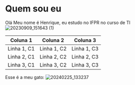 # Quem sou eu

Olá Meu nome é Henrique, eu estudo no IFPR no curso de TI
![20230909_151643 (1)](https://github.com/user-attachments/assets/f65969e5-9841-4e58-a89d-ce0dd1dc56ee)

| Coluna 1       | Coluna 2       | Coluna 3       |
| -------------- | -------------- | -------------- |
| Linha 1, C1    | Linha 1, C2    | Linha 1, C3    |
| Linha 2, C1    | Linha 2, C2    | Linha 2, C3    |
| Linha 3, C1    | Linha 3, C2    | Linha 3, C3    |


Esse é a meu gato:
![20240225_133237](https://github.com/user-attachments/assets/559e4c35-26a9-4a2a-b213-90953040c2d4)

